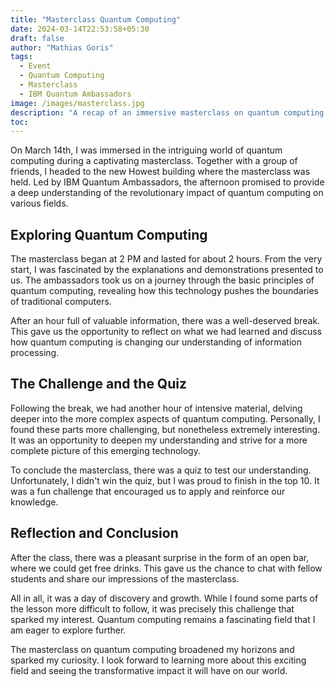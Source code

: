 ```yaml
---
title: "Masterclass Quantum Computing"
date: 2024-03-14T22:53:58+05:30
draft: false
author: "Mathias Goris"
tags:
  - Event
  - Quantum Computing
  - Masterclass
  - IBM Quantum Ambassadors
image: /images/masterclass.jpg
description: "A recap of an immersive masterclass on quantum computing led by IBM Quantum Ambassadors, exploring its principles, challenges, and future impact"
toc: 
---
```


On March 14th, I was immersed in the intriguing world of quantum computing during a captivating masterclass. Together with a group of friends, I headed to the new Howest building where the masterclass was held. Led by IBM Quantum Ambassadors, the afternoon promised to provide a deep understanding of the revolutionary impact of quantum computing on various fields.

## Exploring Quantum Computing

The masterclass began at 2 PM and lasted for about 2 hours. From the very start, I was fascinated by the explanations and demonstrations presented to us. The ambassadors took us on a journey through the basic principles of quantum computing, revealing how this technology pushes the boundaries of traditional computers.

After an hour full of valuable information, there was a well-deserved break. This gave us the opportunity to reflect on what we had learned and discuss how quantum computing is changing our understanding of information processing.

## The Challenge and the Quiz

Following the break, we had another hour of intensive material, delving deeper into the more complex aspects of quantum computing. Personally, I found these parts more challenging, but nonetheless extremely interesting. It was an opportunity to deepen my understanding and strive for a more complete picture of this emerging technology.

To conclude the masterclass, there was a quiz to test our understanding. Unfortunately, I didn't win the quiz, but I was proud to finish in the top 10. It was a fun challenge that encouraged us to apply and reinforce our knowledge.

## Reflection and Conclusion

After the class, there was a pleasant surprise in the form of an open bar, where we could get free drinks. This gave us the chance to chat with fellow students and share our impressions of the masterclass.

All in all, it was a day of discovery and growth. While I found some parts of the lesson more difficult to follow, it was precisely this challenge that sparked my interest. Quantum computing remains a fascinating field that I am eager to explore further.

The masterclass on quantum computing broadened my horizons and sparked my curiosity. I look forward to learning more about this exciting field and seeing the transformative impact it will have on our world.
